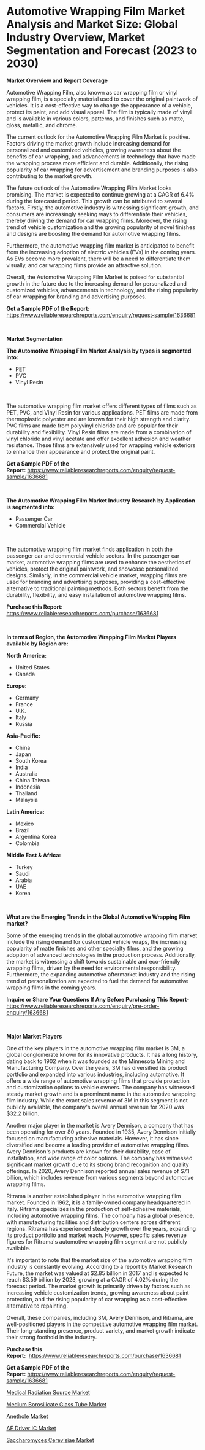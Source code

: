 <p><h1>Automotive Wrapping Film Market Analysis and Market Size: Global Industry Overview, Market Segmentation and Forecast (2023 to 2030)</h1></p><p><strong>Market Overview and Report Coverage</strong></p>
<p><p>Automotive Wrapping Film, also known as car wrapping film or vinyl wrapping film, is a specialty material used to cover the original paintwork of vehicles. It is a cost-effective way to change the appearance of a vehicle, protect its paint, and add visual appeal. The film is typically made of vinyl and is available in various colors, patterns, and finishes such as matte, gloss, metallic, and chrome.</p><p>The current outlook for the Automotive Wrapping Film Market is positive. Factors driving the market growth include increasing demand for personalized and customized vehicles, growing awareness about the benefits of car wrapping, and advancements in technology that have made the wrapping process more efficient and durable. Additionally, the rising popularity of car wrapping for advertisement and branding purposes is also contributing to the market growth.</p><p>The future outlook of the Automotive Wrapping Film Market looks promising. The market is expected to continue growing at a CAGR of 6.4% during the forecasted period. This growth can be attributed to several factors. Firstly, the automotive industry is witnessing significant growth, and consumers are increasingly seeking ways to differentiate their vehicles, thereby driving the demand for car wrapping films. Moreover, the rising trend of vehicle customization and the growing popularity of novel finishes and designs are boosting the demand for automotive wrapping films.</p><p>Furthermore, the automotive wrapping film market is anticipated to benefit from the increasing adoption of electric vehicles (EVs) in the coming years. As EVs become more prevalent, there will be a need to differentiate them visually, and car wrapping films provide an attractive solution.</p><p>Overall, the Automotive Wrapping Film Market is poised for substantial growth in the future due to the increasing demand for personalized and customized vehicles, advancements in technology, and the rising popularity of car wrapping for branding and advertising purposes.</p></p>
<p><strong>Get a Sample PDF of the Report:</strong> <a href="https://www.reliableresearchreports.com/enquiry/request-sample/1636681">https://www.reliableresearchreports.com/enquiry/request-sample/1636681</a></p>
<p>&nbsp;</p>
<p><strong>Market Segmentation</strong></p>
<p><strong>The Automotive Wrapping Film Market Analysis by types is segmented into:</strong></p>
<p><ul><li>PET</li><li>PVC</li><li>Vinyl Resin</li></ul></p>
<p>&nbsp;</p>
<p><p>The automotive wrapping film market offers different types of films such as PET, PVC, and Vinyl Resin for various applications. PET films are made from thermoplastic polyester and are known for their high strength and clarity. PVC films are made from polyvinyl chloride and are popular for their durability and flexibility. Vinyl Resin films are made from a combination of vinyl chloride and vinyl acetate and offer excellent adhesion and weather resistance. These films are extensively used for wrapping vehicle exteriors to enhance their appearance and protect the original paint.</p></p>
<p><strong>Get a Sample PDF of the Report:</strong>&nbsp;<a href="https://www.reliableresearchreports.com/enquiry/request-sample/1636681">https://www.reliableresearchreports.com/enquiry/request-sample/1636681</a></p>
<p>&nbsp;</p>
<p><strong>The Automotive Wrapping Film Market Industry Research by Application is segmented into:</strong></p>
<p><ul><li>Passenger Car</li><li>Commercial Vehicle</li></ul></p>
<p>&nbsp;</p>
<p><p>The automotive wrapping film market finds application in both the passenger car and commercial vehicle sectors. In the passenger car market, automotive wrapping films are used to enhance the aesthetics of vehicles, protect the original paintwork, and showcase personalized designs. Similarly, in the commercial vehicle market, wrapping films are used for branding and advertising purposes, providing a cost-effective alternative to traditional painting methods. Both sectors benefit from the durability, flexibility, and easy installation of automotive wrapping films.</p></p>
<p><strong>Purchase this Report:</strong>&nbsp; <a href="https://www.reliableresearchreports.com/purchase/1636681">https://www.reliableresearchreports.com/purchase/1636681</a></p>
<p>&nbsp;</p>
<p><strong>In terms of Region, the Automotive Wrapping Film Market Players available by Region are:</strong></p>
<p>
    <p> <strong> North America: </strong>
        <ul>
            <li>United States</li>
            <li>Canada</li>
        </ul>
        </p> 
    <p> <strong> Europe: </strong>
        <ul>
            <li>Germany</li>
            <li>France</li>
            <li>U.K.</li>
            <li>Italy</li>
            <li>Russia</li>
        </ul>
        </p> 
    <p> <strong> Asia-Pacific: </strong>
        <ul>
            <li>China</li>
            <li>Japan</li>
            <li>South Korea</li>
            <li>India</li>
            <li>Australia</li>
            <li>China Taiwan</li>
            <li>Indonesia</li>
            <li>Thailand</li>
            <li>Malaysia</li>
        </ul>
        </p> 
    <p> <strong> Latin America: </strong>
        <ul>
            <li>Mexico</li>
            <li>Brazil</li>
            <li>Argentina Korea</li>
            <li>Colombia</li>
        </ul>
        </p> 
    <p> <strong> Middle East & Africa: </strong>
        <ul>
            <li>Turkey</li>
            <li>Saudi</li>
            <li>Arabia</li>
            <li>UAE</li>
            <li>Korea</li>
        </ul>
    </p>
    </p>
<p>&nbsp;</p>
<p><strong>What are the Emerging Trends in the Global Automotive Wrapping Film market?</strong></p>
<p><p>Some of the emerging trends in the global automotive wrapping film market include the rising demand for customized vehicle wraps, the increasing popularity of matte finishes and other specialty films, and the growing adoption of advanced technologies in the production process. Additionally, the market is witnessing a shift towards sustainable and eco-friendly wrapping films, driven by the need for environmental responsibility. Furthermore, the expanding automotive aftermarket industry and the rising trend of personalization are expected to fuel the demand for automotive wrapping films in the coming years.</p></p>
<p><strong>Inquire or Share Your Questions If Any Before Purchasing This Report</strong>- <a href="https://www.reliableresearchreports.com/enquiry/pre-order-enquiry/1636681">https://www.reliableresearchreports.com/enquiry/pre-order-enquiry/1636681</a></p>
<p>&nbsp;</p>
<p><strong>Major Market Players</strong></p>
<p><p>One of the key players in the automotive wrapping film market is 3M, a global conglomerate known for its innovative products. It has a long history, dating back to 1902 when it was founded as the Minnesota Mining and Manufacturing Company. Over the years, 3M has diversified its product portfolio and expanded into various industries, including automotive. It offers a wide range of automotive wrapping films that provide protection and customization options to vehicle owners. The company has witnessed steady market growth and is a prominent name in the automotive wrapping film industry. While the exact sales revenue of 3M in this segment is not publicly available, the company's overall annual revenue for 2020 was $32.2 billion.</p><p>Another major player in the market is Avery Dennison, a company that has been operating for over 80 years. Founded in 1935, Avery Dennison initially focused on manufacturing adhesive materials. However, it has since diversified and become a leading provider of automotive wrapping films. Avery Dennison's products are known for their durability, ease of installation, and wide range of color options. The company has witnessed significant market growth due to its strong brand recognition and quality offerings. In 2020, Avery Dennison reported annual sales revenue of $7.1 billion, which includes revenue from various segments beyond automotive wrapping films.</p><p>Ritrama is another established player in the automotive wrapping film market. Founded in 1962, it is a family-owned company headquartered in Italy. Ritrama specializes in the production of self-adhesive materials, including automotive wrapping films. The company has a global presence, with manufacturing facilities and distribution centers across different regions. Ritrama has experienced steady growth over the years, expanding its product portfolio and market reach. However, specific sales revenue figures for Ritrama's automotive wrapping film segment are not publicly available.</p><p>It's important to note that the market size of the automotive wrapping film industry is constantly evolving. According to a report by Market Research Future, the market was valued at $2.85 billion in 2017 and is expected to reach $3.59 billion by 2023, growing at a CAGR of 4.02% during the forecast period. The market growth is primarily driven by factors such as increasing vehicle customization trends, growing awareness about paint protection, and the rising popularity of car wrapping as a cost-effective alternative to repainting.</p><p>Overall, these companies, including 3M, Avery Dennison, and Ritrama, are well-positioned players in the competitive automotive wrapping film market. Their long-standing presence, product variety, and market growth indicate their strong foothold in the industry.</p></p>
<p><strong>Purchase this Report:</strong>&nbsp;&nbsp;<a href="https://www.reliableresearchreports.com/purchase/1636681">https://www.reliableresearchreports.com/purchase/1636681</a></p>
<p></p>
<p><strong>Get a Sample PDF of the Report:</strong>&nbsp;<a href="https://www.reliableresearchreports.com/enquiry/request-sample/1636681">https://www.reliableresearchreports.com/enquiry/request-sample/1636681</a></p>
<p><p><a href="https://medium.com/@darrensipes2023/medical-radiation-source-market-insight-market-trends-growth-forecasted-from-2023-to-2030-08a0a6442b3d">Medical Radiation Source Market</a></p><p><a href="https://www.linkedin.com/pulse/medium-borosilicate-glass-tube-market-share-amp-new-trends-v9rge/">Medium Borosilicate Glass Tube Market</a></p><p><a href="https://github.com/Chiragrp24/Market-Research-Report-List-1/blob/main/anethole-market.md">Anethole Market</a></p><p><a href="https://medium.com/@henrywheeler53/af-driver-ic-market-share-evolution-and-market-growth-trends-2023-2030-d0b3460db9c2">AF Driver IC Market</a></p><p><a href="https://github.com/Chiragrp23/Market-Research-Report-List-1/blob/main/saccharomyces-cerevisiae-market.md">Saccharomyces Cerevisiae Market</a></p></p>